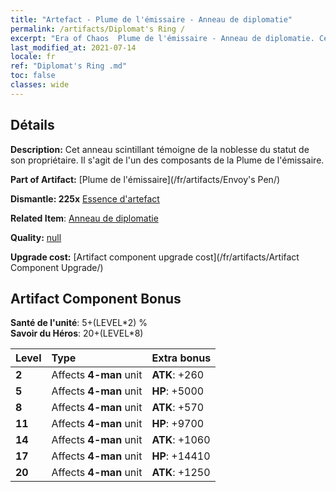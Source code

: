 ```yaml
---
title: "Artefact - Plume de l'émissaire - Anneau de diplomatie"
permalink: /artifacts/Diplomat's Ring /
excerpt: "Era of Chaos  Plume de l'émissaire - Anneau de diplomatie. Cet anneau scintillant témoigne de la noblesse du statut de son propriétaire. Il s'agit de l'un des composants de la Plume de l'émissaire."
last_modified_at: 2021-07-14
locale: fr
ref: "Diplomat's Ring .md"
toc: false
classes: wide
---
```




## Détails

 **Description:** Cet anneau scintillant témoigne de la noblesse du statut de son propriétaire. Il s'agit de l'un des composants de la Plume de l'émissaire.

 **Part of Artifact:** [Plume de l'émissaire](/fr/artifacts/Envoy's Pen/)

 **Dismantle: 225x** [Essence d'artefact](/ItemsFR/con_905/)

 **Related Item**: [Anneau de diplomatie](/fr/Items/art_2157/)

 **Quality:** [null](/fr/artifacts/null/)

 **Upgrade cost:** [Artifact component upgrade cost](/fr/artifacts/Artifact Component Upgrade/)

## Artifact Component Bonus

  **Santé de l'unité**: 5+(LEVEL\*2) %<br/>**Savoir du Héros**: 20+(LEVEL\*8)

  |  Level  | Type |    Extra bonus  | 
  |:--------|:-----|:----------------| 
  | **2** | Affects **4-man** unit | **ATK**: +260 | 
  | **5** | Affects **4-man** unit | **HP**: +5000 | 
  | **8** | Affects **4-man** unit | **ATK**: +570 | 
  | **11** | Affects **4-man** unit | **HP**: +9700 | 
  | **14** | Affects **4-man** unit | **ATK**: +1060 | 
  | **17** | Affects **4-man** unit | **HP**: +14410 | 
  | **20** | Affects **4-man** unit | **ATK**: +1250 | 
